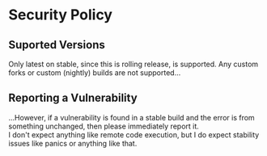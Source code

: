 # Security Policy
## Suported Versions
Only latest on stable, since this is rolling release, is supported. Any custom forks or custom (nightly) builds are not supported...

## Reporting a Vulnerability
...However, if a vulnerability is found in a stable build and the error is from something unchanged, then please immediately report it.  
I don't expect anything like remote code execution, but I do expect stability issues like panics or anything like that.